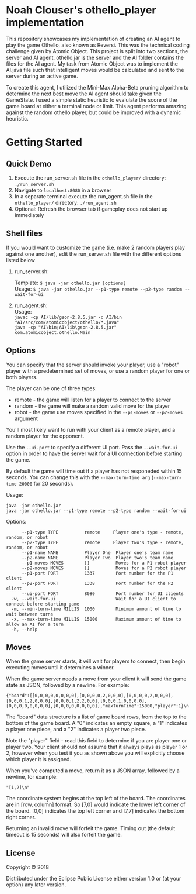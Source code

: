 # Noah Clouser's othello_player implementation

This repository showcases my implementation of creating an AI agent to play the game Othello, also known as Reversi. This was the technical coding challenge given by Atomic Object. This project is split into two sections, the server and AI agent. othello.jar is the server and the AI folder contains the files for the AI agent. My task from Atomic Object was to implement the AI.java file such that intelligent moves would be calculated and sent to the server during an active game.

To create this agent, I utilized the Mini-Max Alpha-Beta pruning algorithm to determine the next best move the AI agent should take given the GameState. I used a simple static heuristic to evalulate 
the score of the game board at either a terminal node or limit. This agent performs amazing against the random othello player, but could be improved with a dynamic heuristic.

# Getting Started

## Quick Demo
1. Execute the run_server.sh file in the ```othello_player/``` directory: ```./run_server.sh```
2. Navigate to ```localhost:8080``` in a browser
3. In a separate terminal execute the run_agent.sh file in the ```othello_player/``` directory: ```./run_agent.sh``` 
4. Optional: Refresh the browser tab if gameplay does not start up immediately
## Shell files
If you would want to customize the game (i.e. make 2 random players play against one another), edit the run_server.sh file with the different options listed below
1. run_server.sh:

    Template: ```$ java -jar othello.jar [options]```<br>
    Usage: ```$ java -jar othello.jar --p1-type remote --p2-type random --wait-for-ui```
2. run_agent.sh:<br>
    Usage: <br>```javac -cp AI/lib/gson-2.8.5.jar -d AI/bin "AI/src/com/atomicobject/othello/*.java"```<br>```java -cp "AI\bin;AI\lib\gson-2.8.5.jar" com.atomicobject.othello.Main```
   
## Options

You can specify that the server should invoke your player, use a "robot" player with a predetermined set of moves, or use a random player for one or both players.

The player can be one of three types:
 * remote - the game will listen for a player to connect to the server
 * random - the game will make a random valid move for the player
 * robot - the game use moves specified in the `--p1-moves` or `--p2-moves` argument

You'll most likely want to run with your client as a remote player, and a random player for the opponent.



Use the `--ui-port` to specify a different UI port.
Pass the `--wait-for-ui` option in order to have the server wait for a UI connection before starting the game.

By default the game will time out if a player has not responeded within 15 seconds.
You can change this with the `--max-turn-time arg` (`--max-turn-time 20000` for 20 seconds).

Usage:
```
java -jar othello.jar
java -jar othello.jar --p1-type remote --p2-type random --wait-for-ui
```

Options:
```
      --p1-type TYPE          remote     Player one's type - remote, random, or robot
      --p2-type TYPE          remote     Player two's type - remote, random, or robot
      --p1-name NAME          Player One  Player one's team name
      --p2-name NAME          Player Two  Player two's team name
      --p1-moves MOVES        []          Moves for a P1 robot player
      --p2-moves MOVES        []          Moves for a P2 robot player
      --p1-port PORT          1337        Port number for the P1 client
      --p2-port PORT          1338        Port number for the P2 client
      --ui-port PORT          8080        Port number for UI clients
  -w, --wait-for-ui                       Wait for a UI client to connect before starting game
  -m, --min-turn-time MILLIS  1000        Minimum amount of time to wait between turns
  -x, --max-turn-time MILLIS  15000       Maximum amount of time to allow an AI for a turn
  -h, --help
```

## Moves

When the game server starts, it will wait for players to connect, then begin executing moves until it determines a winner.

When the game server needs a move from your client it will send the game state as JSON, followed by a newline. For example:

`{"board":[[0,0,0,0,0,0,0,0],[0,0,0,0,2,0,0,0],[0,0,0,0,2,0,0,0],[0,0,0,1,2,0,0,0],[0,0,0,1,2,2,0,0],[0,0,0,1,0,0,0,0],[0,0,0,0,0,0,0,0],[0,0,0,0,0,0,0,0]],"maxTurnTime":15000,"player":1}\n`

The "board" data structure is a list of game board rows, from the top to the bottom of the game board. A "0" indicates an empty square, a "1" indicates a player one piece, and a "2" indicates a player two piece.

Note the "player" field - read this field to determine if you are player one or player two. Your client should not assume that it always plays as player 1 or 2, however when you test it you as shown above you will explicitly choose which player it is assigned.

When you've computed a move, return it as a JSON array, followed by a newline, for example:

`"[1,2]\n"`

The coordinate system begins at the top left of the board. The coordinates are in [row, column] format. So [7,0] would indicate the lower left corner of the board. [0,0] indicates the top left corner and [7,7] indicates the bottom right corner.

Returning an invalid move will forfeit the game. Timing out (the default timeout is 15 seconds) will also forfeit the game.

## License

Copyright © 2018

Distributed under the Eclipse Public License either version 1.0 or (at
your option) any later version.
